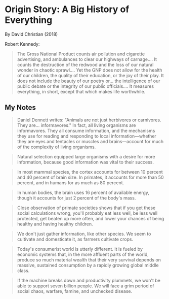 # Origin Story: A Big History of Everything

By David Christian (2018)

Robert Kennedy:

> The Gross National Product counts air pollution and cigarette advertising, and ambulances to clear our highways of carnage…. It counts the destruction of the redwood and the loss of our natural wonder in chaotic sprawl…. Yet the GNP does not allow for the health of our children, the quality of their education, or the joy of their play. It does not include the beauty of our poetry or… the intelligence of our public debate or the integrity of our public officials…. It measures everything, in short, except that which makes life worthwhile.

## My Notes

> Daniel Dennett writes: "Animals are not just herbivores or carnivores. They are… informavores." In fact, all living organisms are informavores. They all consume information, and the mechanisms they use for reading and responding to local information—whether they are eyes and tentacles or muscles and brains—account for much of the complexity of living organisms.

> Natural selection equipped large organisms with a desire for more information, because good information was vital to their success.

> In most mammal species, the cortex accounts for between 10 percent and 40 percent of brain size. In primates, it accounts for more than 50 percent, and in humans for as much as 80 percent.

> In human bodies, the brain uses 16 percent of available energy, though it accounts for just 2 percent of the body's mass.

> Close observation of primate societies shows that if you get these social calculations wrong, you'll probably eat less well, be less well protected, get beaten up more often, and lower your chances of being healthy and having healthy children.

> We don't just gather information, like other species. We seem to cultivate and domesticate it, as farmers cultivate crops.

> Today's consumerist world is utterly different. It is fueled by economic systems that, in the more affluent parts of the world, produce so much material wealth that their very survival depends on massive, sustained consumption by a rapidly growing global middle class.

> If the machine breaks down and productivity plummets, we won't be able to support seven billion people. We will face a grim period of social chaos, warfare, famine, and unchecked disease.
